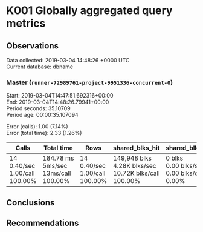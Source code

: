 # K001 Globally aggregated query metrics

## Observations ##
Data collected: 2019-03-04 14:48:26 +0000 UTC  
Current database: dbname  



### Master (`runner-72989761-project-9951336-concurrent-0`) ###
Start: 2019-03-04T14:47:51.692316+00:00  
End: 2019-03-04T14:48:26.79941+00:00  
Period seconds: 35.10709  
Period age: 00:00:35.107094  

Error (calls): 1.00 (7.14%)  
Error (total time): 2.33 (1.26%)

Calls | Total&nbsp;time | Rows | shared_blks_hit | shared_blks_read | shared_blks_dirtied | shared_blks_written | blk_read_time | blk_write_time | kcache_reads | kcache_writes | kcache_user_time_ms | kcache_system_time 
-------|------------|------|-----------------|------------------|---------------------|---------------------|---------------|----------------|--------------|---------------|---------------------|--------------------
14<br/>0.40/sec<br/>1.00/call<br/>100.00% |184.78&nbsp;ms<br/>5ms/sec<br/>13ms/call<br/>100.00% |14<br/>0.40/sec<br/>1.00/call<br/>100.00% |149,948&nbsp;blks<br/>4.28K&nbsp;blks/sec<br/>10.72K&nbsp;blks/call<br/>100.00% |0&nbsp;blks<br/>0.00&nbsp;blks/sec<br/>0.00&nbsp;blks/call<br/>0.00% |0&nbsp;blks<br/>0.00&nbsp;blks/sec<br/>0.00&nbsp;blks/call<br/>0.00% |0&nbsp;blks<br/>0.00&nbsp;blks/sec<br/>0.00&nbsp;blks/call<br/>0.00% |0.00&nbsp;ms<br/>0s/sec<br/>0s/call<br/>0.00% |0.00&nbsp;ms<br/>0s/sec<br/>0s/call<br/>0.00% |0.00&nbsp;bytes<br/>0.00&nbsp;bytes/sec<br/>0.00&nbsp;bytes/call<br/>0.00% |0.00&nbsp;bytes<br/>0.00&nbsp;bytes/sec<br/>0.00&nbsp;bytes/call<br/>0.00% |0.00&nbsp;ms<br/>0s/sec<br/>0s/call<br/>0.00% |0.00&nbsp;ms<br/>0s/sec<br/>0s/call<br/>0.00%





## Conclusions ##


## Recommendations ##

